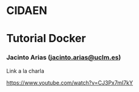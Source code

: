 # CIDAEN

# Tutorial Docker

### Jacinto Arias (jacinto.arias@uclm.es)

Link a la charla

https://www.youtube.com/watch?v=CJ3Px7mI7kY

